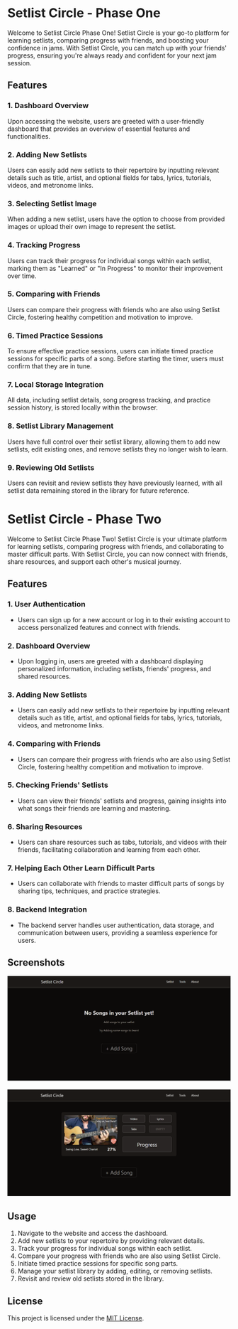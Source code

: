 # Setlist Circle - Phase One

Welcome to Setlist Circle Phase One! Setlist Circle is your go-to platform for learning setlists, comparing progress with friends, and boosting your confidence in jams. With Setlist Circle, you can match up with your friends' progress, ensuring you're always ready and confident for your next jam session.

## Features

### 1. Dashboard Overview

Upon accessing the website, users are greeted with a user-friendly dashboard that provides an overview of essential features and functionalities.

### 2. Adding New Setlists

Users can easily add new setlists to their repertoire by inputting relevant details such as title, artist, and optional fields for tabs, lyrics, tutorials, videos, and metronome links.

### 3. Selecting Setlist Image

When adding a new setlist, users have the option to choose from provided images or upload their own image to represent the setlist.

### 4. Tracking Progress

Users can track their progress for individual songs within each setlist, marking them as "Learned" or "In Progress" to monitor their improvement over time.

### 5. Comparing with Friends

Users can compare their progress with friends who are also using Setlist Circle, fostering healthy competition and motivation to improve.

### 6. Timed Practice Sessions

To ensure effective practice sessions, users can initiate timed practice sessions for specific parts of a song. Before starting the timer, users must confirm that they are in tune.

### 7. Local Storage Integration

All data, including setlist details, song progress tracking, and practice session history, is stored locally within the browser.

### 8. Setlist Library Management

Users have full control over their setlist library, allowing them to add new setlists, edit existing ones, and remove setlists they no longer wish to learn.

### 9. Reviewing Old Setlists

Users can revisit and review setlists they have previously learned, with all setlist data remaining stored in the library for future reference.

# Setlist Circle - Phase Two

Welcome to Setlist Circle Phase Two! Setlist Circle is your ultimate platform for learning setlists, comparing progress with friends, and collaborating to master difficult parts. With Setlist Circle, you can now connect with friends, share resources, and support each other's musical journey.

## Features

### 1. User Authentication

- Users can sign up for a new account or log in to their existing account to access personalized features and connect with friends.

### 2. Dashboard Overview

- Upon logging in, users are greeted with a dashboard displaying personalized information, including setlists, friends' progress, and shared resources.

### 3. Adding New Setlists

- Users can easily add new setlists to their repertoire by inputting relevant details such as title, artist, and optional fields for tabs, lyrics, tutorials, videos, and metronome links.

### 4. Comparing with Friends

- Users can compare their progress with friends who are also using Setlist Circle, fostering healthy competition and motivation to improve.

### 5. Checking Friends' Setlists

- Users can view their friends' setlists and progress, gaining insights into what songs their friends are learning and mastering.

### 6. Sharing Resources

- Users can share resources such as tabs, tutorials, and videos with their friends, facilitating collaboration and learning from each other.

### 7. Helping Each Other Learn Difficult Parts

- Users can collaborate with friends to master difficult parts of songs by sharing tips, techniques, and practice strategies.

### 8. Backend Integration

- The backend server handles user authentication, data storage, and communication between users, providing a seamless experience for users.

## Screenshots

![alt text](./public/image.png)

![alt text](./public/image-2.png)

## Usage

1. Navigate to the website and access the dashboard.
2. Add new setlists to your repertoire by providing relevant details.
3. Track your progress for individual songs within each setlist.
4. Compare your progress with friends who are also using Setlist Circle.
5. Initiate timed practice sessions for specific song parts.
6. Manage your setlist library by adding, editing, or removing setlists.
7. Revisit and review old setlists stored in the library.

## License

This project is licensed under the [MIT License](LICENSE).

